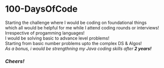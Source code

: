 # 100-DaysOfCode
Starting the challenge where I would be coding on foundational things which all would be helpful for me while I attend coding rounds or interviews!
<br>
Irrespective of progamming languages!
<br> I would be solving basic to advance level problems!
<br> Starting from basic number problems upto the complex DS & Algos!
<br><i> As a bonus, i would be strengthning my Java coding skills after <b>2 years!
### Cheers!
